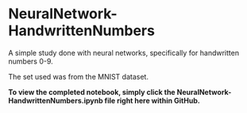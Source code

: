 # NeuralNetwork-HandwrittenNumbers
A simple study done with neural networks, specifically for handwritten numbers 0-9.

The set used was from the MNIST dataset.

<b>To view the completed notebook, simply click the NeuralNetwork-HandwrittenNumbers.ipynb file right here within GitHub.</b>
